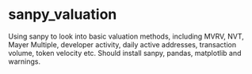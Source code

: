 # sanpy_valuation
Using sanpy to look into basic valuation methods, including MVRV, NVT, Mayer Multiple, developer activity, daily active addresses, transaction volume, token velocity etc.
Should install sanpy, pandas, matplotlib and warnings.

